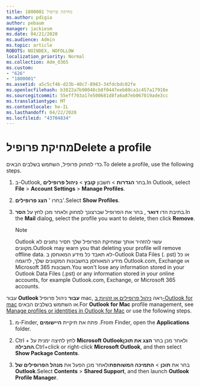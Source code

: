 ```yaml
---
title: 1800001 מחיקת פרופיל
ms.author: pdigia
author: pebaum
manager: jackiesm
ms.date: 04/21/2020
ms.audience: Admin
ms.topic: article
ROBOTS: NOINDEX, NOFOLLOW
localization_priority: Normal
ms.collection: Adm_O365
ms.custom:
- "626"
- "1800001"
ms.assetid: a5c5cf46-d23b-40c7-8983-34fdcbdc02fe
ms.openlocfilehash: b3822a7b90048cb8f0447eeb80ca1c457a17918e
ms.sourcegitcommit: 55eff703a17e500681d8fa6a87eb067019ade3cc
ms.translationtype: MT
ms.contentlocale: he-IL
ms.lasthandoff: 04/22/2020
ms.locfileid: "43704834"
---
```

# <a name="delete-a-profile"></a><span data-ttu-id="b9ff3-102">מחיקת פרופיל</span><span class="sxs-lookup"><span data-stu-id="b9ff3-102">Delete a profile</span></span>

<span data-ttu-id="b9ff3-103">כדי למחוק פרופיל, השתמש בשלבים הבאים.</span><span class="sxs-lookup"><span data-stu-id="b9ff3-103">To delete a profile, use the following steps.</span></span>
  
1. <span data-ttu-id="b9ff3-104">ב-Outlook, בחר **הגדרות** \> חשבון **קובץ** \> **ניהול פרופילים**.</span><span class="sxs-lookup"><span data-stu-id="b9ff3-104">In Outlook, select **File** \> **Account Settings** \> **Manage Profiles**.</span></span>

2. <span data-ttu-id="b9ff3-105">בחרו ' **הצג פרופילים**'.</span><span class="sxs-lookup"><span data-stu-id="b9ff3-105">Select **Show Profiles**.</span></span>

3. <span data-ttu-id="b9ff3-106">בתיבת הדו **דואר** , בחר את הפרופיל שברצונך למחוק ולאחר מכן לחץ על **הסר**.</span><span class="sxs-lookup"><span data-stu-id="b9ff3-106">In the **Mail** dialog, select the profile you want to delete, then click **Remove**.</span></span>

    > [!NOTE]
    > <span data-ttu-id="b9ff3-107">Outlook עשוי להזהיר אותך שמחיקת הפרופיל שלך תסיר נתונים לא מקוונים.</span><span class="sxs-lookup"><span data-stu-id="b9ff3-107">Outlook may warn you that deleting your profile will remove offline data.</span></span> <span data-ttu-id="b9ff3-108">לא תאבד כל מידע המאוחסן ב-Outlook Data Files (. pst) או כל מידע המאוחסן בחשבונות המקוונים שלך, לדוגמה Outlook.com, Exchange או Microsoft 365 חשבונות.</span><span class="sxs-lookup"><span data-stu-id="b9ff3-108">You won't lose any information stored in your Outlook Data Files (.pst) or any information stored in your online accounts, for example Outlook.com, Exchange, or Microsoft 365 accounts.</span></span>
  
<span data-ttu-id="b9ff3-109">עבור **Outlook עבור** ניהול פרופיל mac, ראה [ניהול פרופילים או זהויות ב-Outlook for mac](https://support.office.com/article/fed2a955-74df-4a24-bef6-78a426958c4c.aspx) או השתמש בשלבים הבאים.</span><span class="sxs-lookup"><span data-stu-id="b9ff3-109">For **Outlook for Mac** profile management, see [Manage profiles or identities in Outlook for Mac](https://support.office.com/article/fed2a955-74df-4a24-bef6-78a426958c4c.aspx) or use the following steps.</span></span>
  
1. <span data-ttu-id="b9ff3-110">מ-Finder, פתח את תיקיית **היישומים** .</span><span class="sxs-lookup"><span data-stu-id="b9ff3-110">From Finder, open the **Applications** folder.</span></span>

2. <span data-ttu-id="b9ff3-111">Ctrl + לחץ לחיצה ימנית על **Microsoft Outlook**ולאחר מכן בחר **הצג את תוכן החבילה**.</span><span class="sxs-lookup"><span data-stu-id="b9ff3-111">Ctrl+click or right-click **Microsoft Outlook**, and then select **Show Package Contents**.</span></span>

3. <span data-ttu-id="b9ff3-112">בחר את **תוכן** \> **התמיכה המשותפת**ולאחר מכן הפעל את **מנהל הפרופילים של Outlook**.</span><span class="sxs-lookup"><span data-stu-id="b9ff3-112">Select **Contents** \> **Shared Support**, and then launch **Outlook Profile Manager**.</span></span>
